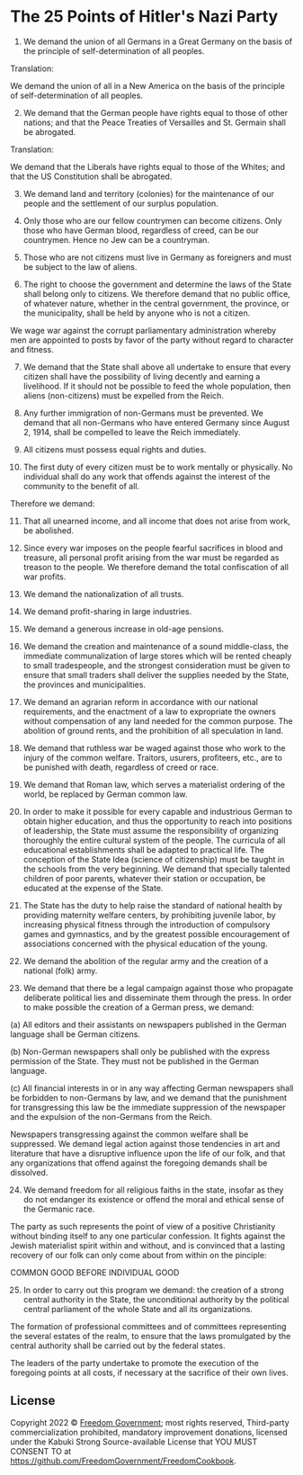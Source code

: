 # The 25 Points of Hitler's Nazi Party

1. We demand the union of all Germans in a Great Germany on the basis of the principle of self-determination of all peoples.

Translation:

We demand the union of all  in a New America on the basis of the principle of self-determination of all peoples.

2. We demand that the German people have rights equal to those of other nations; and that the Peace Treaties of Versailles and St. Germain shall be abrogated.

Translation:

We demand that the Liberals have rights equal to those of the Whites; and that the US Constitution shall be abrogated.

3. We demand land and territory (colonies) for the maintenance of our people and the settlement of our surplus population.

4. Only those who are our fellow countrymen can become citizens. Only those who have German blood, regardless of creed, can be our countrymen. Hence no Jew can be a countryman.

5. Those who are not citizens must live in Germany as foreigners and must be subject to the law of aliens.

6. The right to choose the government and determine the laws of the State shall belong only to citizens. We therefore demand that no public office, of whatever nature, whether in the central government, the province, or the municipality, shall be held by anyone who is not a citizen.

We wage war against the corrupt parliamentary administration whereby men are appointed to posts by favor of the party without regard to character and fitness.

7. We demand that the State shall above all undertake to ensure that every citizen shall have the possibility of living decently and earning a livelihood. If it should not be possible to feed the whole population, then aliens (non-citizens) must be expelled from the Reich.

8. Any further immigration of non-Germans must be prevented. We demand that all non-Germans who have entered Germany since August 2, 1914, shall be compelled to leave the Reich immediately.

9. All citizens must possess equal rights and duties.

10. The first duty of every citizen must be to work mentally or physically. No individual shall do any work that offends against the interest of the community to the benefit of all.

  Therefore we demand:

11. That all unearned income, and all income that does not arise from work, be abolished.

12. Since every war imposes on the people fearful sacrifices in blood and treasure, all personal profit arising from the war must be regarded as treason to the people. We therefore demand the total confiscation of all war profits.

13. We demand the nationalization of all trusts.

14. We demand profit-sharing in large industries.

15. We demand a generous increase in old-age pensions.

16. We demand the creation and maintenance of a sound middle-class, the immediate communalization of large stores which will be rented cheaply to small tradespeople, and the strongest consideration must be given to ensure that small traders shall deliver the supplies needed by the State, the provinces and municipalities.

17. We demand an agrarian reform in accordance with our national requirements, and the enactment of a law to expropriate the owners without compensation of any land needed for the common purpose. The abolition of ground rents, and the prohibition of all speculation in land.

18. We demand that ruthless war be waged against those who work to the injury of the common welfare. Traitors, usurers, profiteers, etc., are to be punished with death, regardless of creed or race.

19. We demand that Roman law, which serves a materialist ordering of the world, be replaced by German common law.

20. In order to make it possible for every capable and industrious German to obtain higher education, and thus the opportunity to reach into positions of leadership, the State must assume the responsibility of organizing thoroughly the entire cultural system of the people. The curricula of all educational establishments shall be adapted to practical life. The conception of the State Idea (science of citizenship) must be taught in the schools from the very beginning. We demand that specially talented children of poor parents, whatever their station or occupation, be educated at the expense of the State.

21. The State has the duty to help raise the standard of national health by providing maternity welfare centers, by prohibiting juvenile labor, by increasing physical fitness through the introduction of compulsory games and gymnastics, and by the greatest possible encouragement of associations concerned with the physical education of the young.

22. We demand the abolition of the regular army and the creation of a national (folk) army.

23. We demand that there be a legal campaign against those who propagate deliberate political lies and disseminate them through the press. In order to make possible the creation of a German press, we demand:

(a) All editors and their assistants on newspapers published in the German language shall be German citizens.

(b) Non-German newspapers shall only be published with the express permission of the State. They must not be published in the German language.

(c) All financial interests in or in any way affecting German newspapers shall be forbidden to non-Germans by law, and we demand that the punishment for transgressing this law be the immediate suppression of the newspaper and the expulsion of the non-Germans from the Reich.

Newspapers transgressing against the common welfare shall be suppressed. We demand legal action against those tendencies in art and literature that have a disruptive influence upon the life of our folk, and that any organizations that offend against the foregoing demands shall be dissolved.

24. We demand freedom for all religious faiths in the state, insofar as they do not endanger its existence or offend the moral and ethical sense of the Germanic race.

The party as such represents the point of view of a positive Christianity without binding itself to any one particular confession. It fights against the Jewish materialist spirit within and without, and is convinced that a lasting recovery of our folk can only come about from within on the pinciple:

COMMON GOOD BEFORE INDIVIDUAL GOOD

25. In order to carry out this program we demand: the creation of a strong central authority in the State, the unconditional authority by the political central parliament of the whole State and all its organizations.

The formation of professional committees and of committees representing the several estates of the realm, to ensure that the laws promulgated by the central authority shall be carried out by the federal states.

The leaders of the party undertake to promote the execution of the foregoing points at all costs, if necessary at the sacrifice of their own lives.

## License

Copyright 2022 © [Freedom Government](https://github.com/FreedomGovernment); most rights reserved, Third-party commercialization prohibited, mandatory improvement donations, licensed under the Kabuki Strong Source-available License that YOU MUST CONSENT TO at <https://github.com/FreedomGovernment/FreedomCookbook>.
